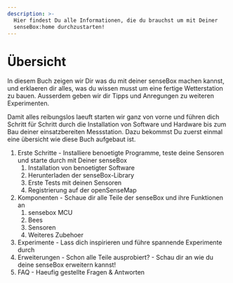 ```yaml
---
description: >-
  Hier findest Du alle Informationen, die du brauchst um mit Deiner
  senseBox:home durchzustarten!
---
```


# Übersicht

In diesem Buch zeigen wir Dir was du mit deiner senseBox machen kannst, und erklaeren dir alles, was du wissen musst um eine fertige Wetterstation zu bauen. Ausserdem geben wir dir Tipps und Anregungen zu weiteren Experimenten.

Damit alles reibungslos laeuft starten wir ganz von vorne und führen dich Schritt für Schritt durch die Installation von Software und Hardware bis zum Bau deiner einsatzbereiten Messstation. Dazu bekommst Du zuerst einmal eine übersicht wie diese Buch aufgebaut ist.

1. Erste Schritte - Installiere benoetigte Programme, teste deine Sensoren und starte durch mit Deiner senseBox
   1. Installation von benoetigter Software
   2. Herunterladen der senseBox-Library
   3. Erste Tests mit deinen Sensoren
   4. Registrierung auf der openSenseMap
2. Komponenten - Schaue dir alle Teile der senseBox und ihre Funktionen an
   1. sensebox MCU
   2. Bees
   3. Sensoren
   4. Weiteres Zubehoer
3. Experimente - Lass dich inspirieren und führe spannende Experimente durch
4. Erweiterungen - Schon alle Teile ausprobiert? - Schau dir an wie du deine senseBox erweitern kannst!
5. FAQ - Haeufig gestellte Fragen & Antworten
